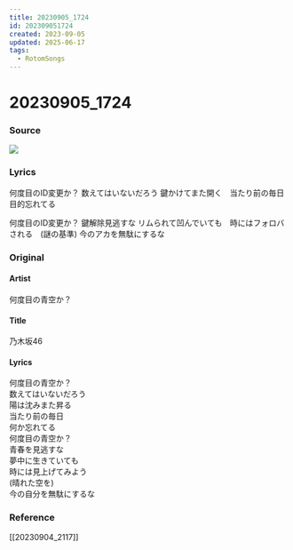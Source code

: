 ```yaml
---
title: 20230905_1724
id: 202309051724
created: 2023-09-05
updated: 2025-06-17
tags:
  - RotomSongs
---
```

# 20230905_1724

### Source

![](https://x.com/Starlystrongest/status/1698975268453695887)

### Lyrics

何度目のID変更か？
数えてはいないだろう
鍵かけてまた開く　当たり前の毎日
目的忘れてる

何度目のID変更か？
鍵解除見逃すな
リムられて凹んでいても　時にはフォロバされる　(謎の基準)
今のアカを無駄にするな

### Original

#### Artist

何度目の青空か？ 

#### Title

乃木坂46

#### Lyrics

何度目の青空か？  
数えてはいないだろう  
陽は沈みまた昇る  
当たり前の毎日  
何か忘れてる  
何度目の青空か？  
青春を見逃すな  
夢中に生きていても  
時には見上げてみよう  
(晴れた空を)  
今の自分を無駄にするな  

### Reference

[[20230904_2117]]